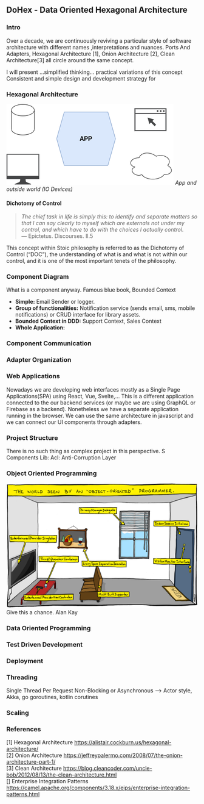 ## DoHex - Data Oriented Hexagonal Architecture 

### Intro

Over a decade, we are continuously reviving a particular style of software architecture with different names ,interpretations and nuances. Ports And Adapters, Hexagonal Architecture [1], Onion Architecture [2], Clean Architecture[3] all circle around the same concept.  
 
I will present ...simplified thinking... practical variations of this concept
Consistent and simple design and development strategy for 
 
### Hexagonal Architecture
![Hex1](https://raw.githubusercontent.com/alicemunsal/dohex/master/diagrams/1.drawio.png)
*App and outside world (IO Devices)*

#### Dichotomy of Control

> *The chief task in life is simply this: to identify and separate matters so that I can say clearly to myself which are externals not under my control, and which have to do with the choices I actually control.*  
> — Epictetus. Discourses. II.5  

This concept within Stoic philosophy is referred to as the Dichotomy of Control (“DOC”), the understanding of what is and what is not within our control, and it is one of the most important tenets of the philosophy. 

### Component Diagram 

What is a component anyway. 
Famous blue book, Bounded Context
* **Simple:** Email Sender or logger.  
* **Group of functionalities:** Notification service (sends email, sms, mobile notifications) or  CRUD interface for library assets.
* **Bounded Context in DDD:** Support Context, Sales Context
* **Whole Application:** 


### Component Communication

### Adapter Organization

### Web Applications

Nowadays we are developing web interfaces mostly as a Single Page Applications(SPA) using React, Vue, Svelte,... This is a different application connected to the our backend services (or maybe we are using GraphQL or Firebase as a backend). Nonetheless we have a separate application running in the browser. We can use the same architecture in javascript and we can connect our UI components through adapters.

### Project Structure
There is no such thing as complex project in this perspective. S
Components
Lib: 
Acl: Anti-Corruption Layer 

### Object Oriented Programming
![OO Programmer](https://raw.githubusercontent.com/alicemunsal/dohex/master/diagrams/ooprogrammer.png)
Give this a chance.
Alan Kay 

### Data Oriented Programming

### Test Driven Development

### Deployment


### Threading
Single Thread Per Request
Non-Blocking or Asynchronous  --> Actor style, Akka, go goroutines, kotlin corutines

### Scaling

### References
[1] Hexagonal Architecture https://alistair.cockburn.us/hexagonal-architecture/  
[2] Onion Architecture https://jeffreypalermo.com/2008/07/the-onion-architecture-part-1/  
[3] Clean Architecture https://blog.cleancoder.com/uncle-bob/2012/08/13/the-clean-architecture.html  
[] Enterprise Integration Patterns https://camel.apache.org/components/3.18.x/eips/enterprise-integration-patterns.html  

<!--stackedit_data:
eyJoaXN0b3J5IjpbMTY0NzIwNzM4NCwtNzAzNDIxNjM1LDE2Mz
I4NTE4NzIsLTc3NzcyMzc1MSwtMTEyODYwNzE1Myw0MTAwMzA2
MDksLTEzNTYzMTcyNDcsLTc4NjI4Mjc5LDE2OTA2NTA1NDgsLT
M1Mjg4MjgzNywtMTY1NzIwNTU1LC02NzIyMjI3MDQsMzYyOTA0
Njk2LDQ4MjMyMDE0NiwtOTI0NzMzNDYwLDk1NzI0MzMxMyw1MT
A4MDgzNCwtNDQyNzM0NDc2LC0xMDE1Njk5NDk1LDg0OTIwNzQx
OV19
-->